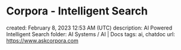 # Corpora - Intelligent Search

created: February 8, 2023 12:53 AM (UTC)
description: AI Powered Intelligent Search
folder: AI Systems / AI | Docs
tags: ai, chatdoc
url: https://www.askcorpora.com